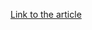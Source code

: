 [Link to the article](https://securelist.com/be2-custom-plugins-router-abuse-and-target-profiles/67353)

